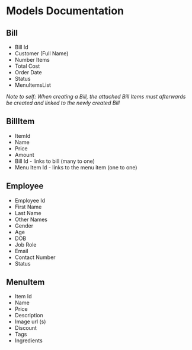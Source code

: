 # Models Documentation

## Bill

- Bill Id
- Customer (Full Name)
- Number Items
- Total Cost
- Order Date
- Status
- MenuItemsList

_Note to self: When creating a Bill, the attached Bill Items must afterwards be created and linked to the newly created Bill_

## BillItem

- ItemId
- Name
- Price
- Amount
- Bill Id - links to bill (many to one)
- Menu Item Id - links to the menu item (one to one)


## Employee

- Employee Id
- First Name
- Last Name
- Other Names
- Gender
- Age
- DOB
- Job Role
- Email
- Contact Number
- Status

## MenuItem

- Item Id
- Name
- Price
- Description
- Image url (s)
- Discount
- Tags
- Ingredients
